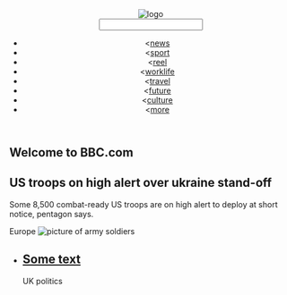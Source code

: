 <!DOCTYPE html>
<html lang="en" dir="ltr">
  <head>
    <meta charset="utf-8">
    <meta http-equiv="X-UA-Compatible" content="IE=edge">
    <meta name="viewport" content="width=device-width, initial-scale=1.0">
    <title>Document</title>
  </head>
  <body>
      <header>
        <img src="" alt="logo">
        <form action="">
            <input type="text">
        </form>
        <nav>
          <ul>
            <li><<a href="#">news</a></li>
            <li><<a href="#">sport</a></li>
            <li><<a href="#">reel</a></li>
            <li><<a href="#">worklife</a></li>
            <li><<a href="#">travel</a></li>
            <li><<a href="#">future</a></li>
            <li><<a href="#">culture</a></li>
            <li><<a href="#">more</a></li>
          </ul>
        </nav>
      </header>
      <section>
        <h2>Welcome to BBC.com</h2>
        <h1>US troops on high alert over ukraine stand-off</h1>
        <p>Some 8,500 combat-ready US troops are on high alert to deploy at short notice, pentagon says.</p>
        <span>Europe</span>
        <img src="" alt="picture of army soldiers">
      </section>
      <section>
        <ul>
          <li>
            <h2><a href="#">Some text</a></h2>
            <span>UK politics</span>
          </li>
        </ul>
      </section>
  </body>
</html>

